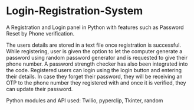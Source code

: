 # Login-Registration-System
A Registration and Login panel in Python with features such as Password Reset by Phone verification.

The users details are stored in a text file once registration is successful. While registering, user is
given the option to let the computer generate a password using random password
generator and is requested to give their phone number. A password strength checker has
also been integrated into the code. Registered users can login using the login button and
entering their details. In case they forget their password, they will be receiving an OTP to
the phone number they registered with and once it is verified, they can update their
password.

Python modules and API used: Twilio, pyperclip, Tkinter, random
